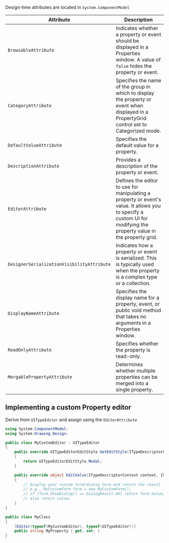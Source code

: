 Design-time attributes are located in `System.ComponentModel`

| Attribute                                  | Description                                                                                                                                                         |
| ------------------------------------------ | ------------------------------------------------------------------------------------------------------------------------------------------------------------------- |
| `BrowsableAttribute`                       | Indicates whether a property or event should be displayed in a Properties window. A value of `false` hides the property or event.                                   |
| `CategoryAttribute`                        | Specifies the name of the group in which to display the property or event when displayed in a PropertyGrid control set to Categorized mode.                         |
| `DefaultValueAttribute`                    | Specifies the default value for a property.                                                                                                                         |
| `DescriptionAttribute`                     | Provides a description of the property or event.                                                                                                                    |
| `EditorAttribute`                          | Defines the editor to use for manipulating a property or event's value. It allows you to specify a custom UI for modifying the property value in the property grid. |
| `DesignerSerializationVisibilityAttribute` | Indicates how a property or event is serialized. This is typically used when the property is a complex type or a collection.                                        |
| `DisplayNameAttribute`                     | Specifies the display name for a property, event, or public void method that takes no arguments in a Properties window.                                             |
| `ReadOnlyAttribute`                        | Specifies whether the property is read-only.                                                                                                                        |
| `MergablePropertyAttribute`                | Determines whether multiple properties can be merged into a single property.                                                                                        |

## Implementing a custom Property editor

Derive from `UITypeEditor` and assign using the `EditorAttribute`
```csharp
using System.ComponentModel;
using System.Drawing.Design;

public class MyCustomEditor : UITypeEditor
{
    public override UITypeEditorEditStyle GetEditStyle(ITypeDescriptorContext context)
    {
        return UITypeEditorEditStyle.Modal;
    }

    public override object EditValue(ITypeDescriptorContext context, IServiceProvider provider, object value)
    {
        // Display your custom form/dialog here and return the result
        // e.g., MyCustomForm form = new MyCustomForm();
        // if (form.ShowDialog() == DialogResult.OK) return form.Value;
        // else return value;
    }
}

public class MyClass
{
    [Editor(typeof(MyCustomEditor), typeof(UITypeEditor))]
    public string MyProperty { get; set; }
}
```
